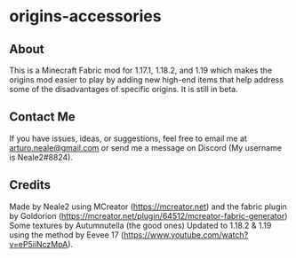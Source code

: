 # origins-accessories
## About
This is a Minecraft Fabric mod for 1.17.1, 1.18.2, and 1.19 which makes the origins mod easier to play by adding new high-end items that help address some of the disadvantages of specific origins. It is still in beta.
## Contact Me
If you have issues, ideas, or suggestions, feel free to email me at arturo.neale@gmail.com or send me a message on Discord (My username is Neale2#8824).
## Credits
Made by Neale2 using MCreator (https://mcreator.net) and the fabric plugin by Goldorion (https://mcreator.net/plugin/64512/mcreator-fabric-generator)
Some textures by Autumnutella (the good ones)
Updated to 1.18.2 & 1.19 using the method by Eevee 17 (https://www.youtube.com/watch?v=eP5iiNczMpA).
